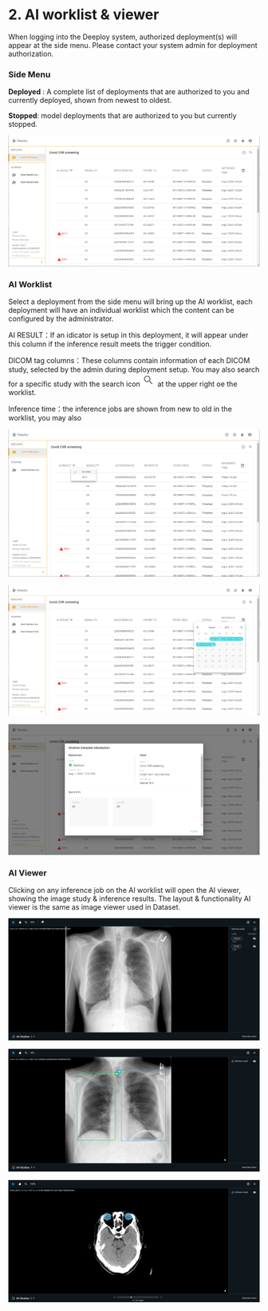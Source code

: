 # 2. AI worklist & viewer

When logging into the Deeploy system, authorized deployment(s) will appear at the side menu. Please contact your system admin for deployment authorization.

### Side Menu <a href="#side-menu" id="side-menu"></a>

**Deployed** : A complete list of deployments that are authorized to you and currently deployed, shown from newest to oldest.

**Stopped**: model deployments that are authorized to you but currently stopped.

![Deeploy AI worklist overview](.gitbook/assets/Deeploy-con-2-0-1.png)



### AI Worklist&#x20;

Select a deployment from the side menu will bring up the AI worklist, each deployment will have an individual worklist which the content can be configured by the administrator.&#x20;



AI RESULT：If an idicator is setup in this deployment, it will appear under this column if the inference result meets the trigger condition.

DICOM tag columns：These columns contain information of each DICOM study, selected by the admin during deployment setup. You may also search for a specific study with the search icon ![](.gitbook/assets/con-icon-6.png) at the upper right oe the worklist.

Inference time：the inference jobs are shown from new to old in the worklist, you may also&#x20;

![user can filter the worklist by AI result](.gitbook/assets/Deeploy-con-2-0-0.png)



![filter inference jobs by setting time interval](.gitbook/assets/Deeploy-con-2-0-2.png)

![select the information button to view the deployment settings](.gitbook/assets/Deeploy-con-2-0-3.png)

### AI Viewer

Clicking on any inference job on the AI worklist will open the AI viewer, showing the image study & inference results. The layout & functionality AI viewer is the same as image viewer used in Dataset.

![AI viewer: Image Classification](.gitbook/assets/con-5-1-5.png)

![AI viewer: Object Detection](.gitbook/assets/con-5-1-6.png)

![AI viewer: Object Segmentation](.gitbook/assets/con-5-1-7.png)
